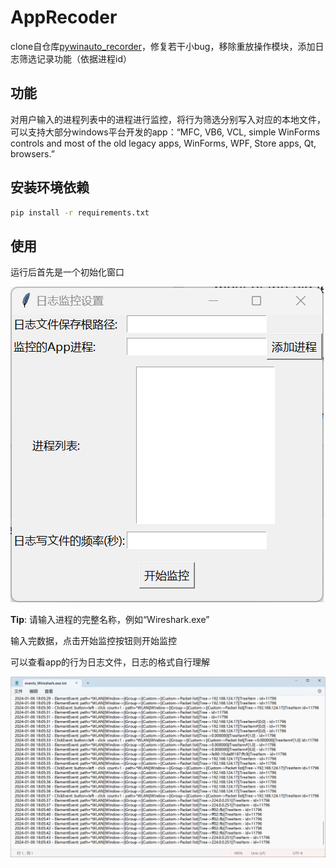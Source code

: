 # AppRecoder

clone自仓库[pywinauto_recorder](https://github.com/beuaaa/pywinauto_recorder)，修复若干小bug，移除重放操作模块，添加日志筛选记录功能（依据进程id）

## 功能

对用户输入的进程列表中的进程进行监控，将行为筛选分别写入对应的本地文件，可以支持大部分windows平台开发的app：“MFC, VB6, VCL, simple WinForms controls and most of the old legacy apps, WinForms, WPF, Store apps, Qt, browsers.”

## 安装环境依赖

```bash
pip install -r requirements.txt
```

## 使用

运行后首先是一个初始化窗口

![image-20240106175449789](img/1.png)

**Tip**: 请输入进程的完整名称，例如“Wireshark.exe”

输入完数据，点击开始监控按钮则开始监控

可以查看app的行为日志文件，日志的格式自行理解

![image-20240106180954202](img/2.png)
